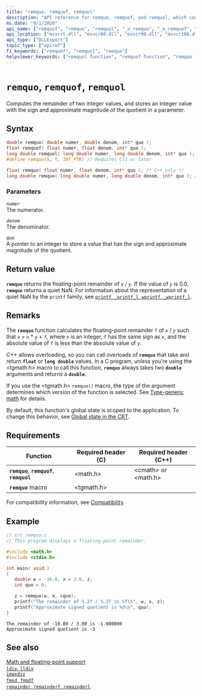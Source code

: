 ```yaml
---
title: "remquo, remquof, remquol"
description: "API reference for remquo, remquof, and remquol, which compute the remainder of two integer values, and store the sign and approximate magnitude of the quotient."
ms.date: "9/1/2020"
api_name: ["remquof", "remquo", "remquol", "_o_remquo", "_o_remquof", "_o_remquol"]
api_location: ["msvcrt.dll", "msvcr80.dll", "msvcr90.dll", "msvcr100.dll", "msvcr100_clr0400.dll", "msvcr110.dll", "msvcr110_clr0400.dll", "msvcr120.dll", "msvcr120_clr0400.dll", "ucrtbase.dll", "api-ms-win-crt-math-l1-1-0.dll"]
api_type: ["DLLExport"]
topic_type: ["apiref"]
f1_keywords: ["remquof", "remquol", "remquo"]
helpviewer_keywords: ["remquol function", "remquof function", "remquo function"]
---
```

# `remquo`, `remquof`, `remquol`

Computes the remainder of two integer values, and stores an integer value with the sign and approximate magnitude of the quotient in a parameter.

## Syntax

```C
double remquo( double numer, double denom, int* quo );
float remquof( float numer, float denom, int* quo );
long double remquol( long double numer, long double denom, int* quo );
#define remquo(X, Y, INT_PTR) // Requires C11 or later

float remquo( float numer, float denom, int* quo ); /* C++ only */
long double remquo( long double numer, long double denom, int* quo ); /* C++ only */
```

### Parameters

*`numer`*\
The numerator.

*`denom`*\
The denominator.

*`quo`*\
A pointer to an integer to store a value that has the sign and approximate magnitude of the quotient.

## Return value

**`remquo`** returns the floating-point remainder of *`x`* / *`y`*. If the value of *`y`* is 0.0, **`remquo`** returns a quiet NaN. For information about the representation of a quiet NaN by the `printf` family, see [`printf`, `_printf_l`, `wprintf`, `_wprintf_l`](printf-printf-l-wprintf-wprintf-l.md).

## Remarks

The **`remquo`** function calculates the floating-point remainder `f` of *`x`* / *`y`* such that *`x`* = `n` \* *`y`* + *`f`*, where `n` is an integer, `f` has the same sign as *`x`*, and the absolute value of `f` is less than the absolute value of *`y`*.

C++ allows overloading, so you can call overloads of **`remquo`** that take and return **`float`** or **`long double`** values. In a C program, unless you're using the \<tgmath.h> macro to call this function, **`remquo`** always takes two **`double`** arguments and returns a **`double`**.

If you use the \<tgmath.h> `remquo()` macro, the type of the argument determines which version of the function is selected. See [Type-generic math](../tgmath.md) for details.

By default, this function's global state is scoped to the application. To change this behavior, see [Global state in the CRT](../global-state.md).

## Requirements

| Function | Required header (C) | Required header (C++) |
|---|---|---|
| **`remquo`**, **`remquof`**, **`remquol`** | \<math.h> | \<cmath> or \<math.h> |
| **`remquo`** macro | \<tgmath.h> |  |

For compatibility information, see [Compatibility](../compatibility.md).

## Example

```C
// crt_remquo.c
// This program displays a floating-point remainder.

#include <math.h>
#include <stdio.h>

int main( void )
{
   double w = -10.0, x = 3.0, z;
   int quo = 0;

   z = remquo(w, x, &quo);
   printf("The remainder of %.2f / %.2f is %f\n", w, x, z);
   printf("Approximate signed quotient is %d\n", quo);
}
```

```Output
The remainder of -10.00 / 3.00 is -1.000000
Approximate signed quotient is -3
```

## See also

[Math and floating-point support](../floating-point-support.md)\
[`ldiv`, `lldiv`](./div.md)\
[`imaxdiv`](imaxdiv.md)\
[`fmod`, `fmodf`](fmod-fmodf.md)\
[`remainder`, `remainderf`, `remainderl`](remainder-remainderf-remainderl.md)
